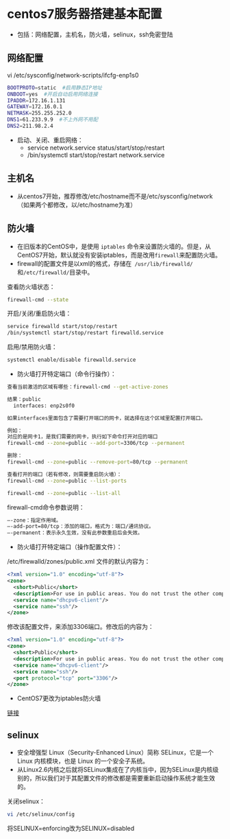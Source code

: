 # centos7服务器搭建基本配置

- 包括：网络配置，主机名，防火墙，selinux，ssh免密登陆

## 网络配置

vi /etc/sysconfig/network-scripts/ifcfg-enp1s0

```bash
BOOTPROTO=static  #启用静态IP地址
ONBOOT=yes  #开启自动启用网络连接
IPADDR=172.16.1.131
GATEWAY=172.16.0.1
NETMASK=255.255.252.0
DNS1=61.233.9.9  #不上外网不用配
DNS2=211.98.2.4
```

- 启动、关闭、重启网络：
  - service network.service status/start/stop/restart
  - /bin/systemctl start/stop/restart network.service

## 主机名

- 从centos7开始，推荐修改/etc/hostname而不是/etc/sysconfig/network（如果两个都修改，以/etc/hostname为准）

## 防火墙

- 在旧版本的CentOS中，是使用 `iptables` 命令来设置防火墙的。但是，从CentOS7开始，默认就没有安装iptables，而是改用`firewall`来配置防火墙。
- firewall的配置文件是以xml的格式，存储在` /usr/lib/firewalld/` 和` /etc/firewalld/ `目录中。

查看防火墙状态：

```bash
firewall-cmd --state
```

开启/关闭/重启防火墙：

```bash
service firewalld start/stop/restart
/bin/systemctl start/stop/restart firewalld.service
```

启用/禁用防火墙：

```bash
systemctl enable/disable firewalld.service
```

- 防火墙打开特定端口（命令行操作）：

```bash
查看当前激活的区域有哪些：firewall-cmd --get-active-zones

结果：public
  interfaces: enp2s0f0

如果interfaces里面包含了需要打开端口的网卡，就选择在这个区域里配置打开端口。

例如：
对应的是网卡1，是我们需要的网卡，执行如下命令打开对应的端口
firewall-cmd --zone=public --add-port=3306/tcp --permanent

删除：
firewall-cmd --zone=public --remove-port=80/tcp --permanent

查看打开的端口（若有修改，则需要重启防火墙）：
firewall-cmd --zone=public --list-ports

firewall-cmd --zone=public --list-all
```

firewall-cmd命令参数说明：

```bash
–-zone：指定作用域。
–-add-port=80/tcp：添加的端口，格式为：端口/通讯协议。
–-permanent：表示永久生效，没有此参数重启后会失效。
```

- 防火墙打开特定端口（操作配置文件）：

/etc/firewalld/zones/public.xml 文件的默认内容为：

```xml
<?xml version="1.0" encoding="utf-8"?>
<zone>
  <short>Public</short>
  <description>For use in public areas. You do not trust the other computers on networks to not harm your computer. Only selected incoming connections are accepted.</description>
  <service name="dhcpv6-client"/>
  <service name="ssh"/>
</zone>
```

修改该配置文件，来添加3306端口。修改后的内容为：

```xml
<?xml version="1.0" encoding="utf-8"?>
<zone>
  <short>Public</short>
  <description>For use in public areas. You do not trust the other computers on networks to not harm your computer. Only selected incoming connections are accepted.</description>
  <service name="dhcpv6-client"/>
  <service name="ssh"/>
  <port protocol="tcp" port="3306"/>
</zone>
```

- CentOS7更改为iptables防火墙

[链接](<https://blog.csdn.net/lamp_yang_3533/article/details/76644105>)

## selinux

- 安全增强型 Linux（Security-Enhanced Linux）简称 SELinux，它是一个 Linux 内核模块，也是 Linux 的一个安全子系统。
- 从Linux2.6内核之后就将SELinux集成在了内核当中，因为SELinux是内核级别的，所以我们对于其配置文件的修改都是需要重新启动操作系统才能生效的。

关闭selinux：

```bash
vi /etc/selinux/config
```

将SELINUX=enforcing改为SELINUX=disabled